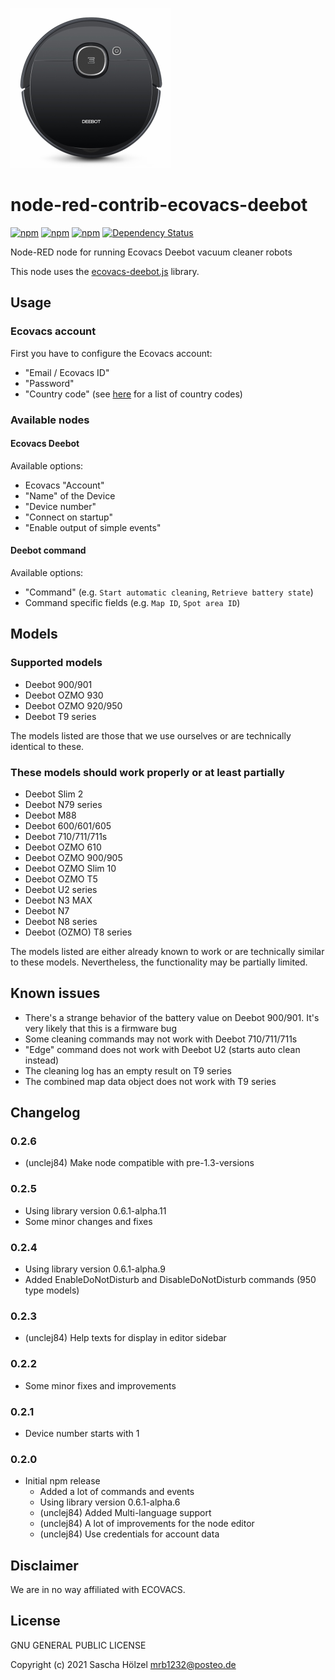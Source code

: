 ![Logo](ecovacs-deebot.png)

# node-red-contrib-ecovacs-deebot
[![npm](http://img.shields.io/npm/v/node-red-contrib-ecovacs-deebot.svg)](https://www.npmjs.com/package/node-red-contrib-ecovacs-deebot)
[![npm](https://img.shields.io/npm/dm/node-red-contrib-ecovacs-deebot.svg)](https://www.npmjs.com/package/node-red-contrib-ecovacs-deebot)
[![npm](https://img.shields.io/npm/dt/node-red-contrib-ecovacs-deebot.svg)](https://www.npmjs.com/package/node-red-contrib-ecovacs-deebot)
[![Dependency Status](https://img.shields.io/david/mrbungle64/node-red-contrib-ecovacs-deebot.svg)](https://david-dm.org/mrbungle64/node-red-contrib-ecovacs-deebot)

Node-RED node for running Ecovacs Deebot vacuum cleaner robots

This node uses the [ecovacs-deebot.js](https://github.com/mrbungle64/ecovacs-deebot.js) library.

## Usage

### Ecovacs account

First you have to configure the Ecovacs account:
- "Email / Ecovacs ID"
- "Password"
- "Country code" (see [here](https://github.com/mrbungle64/node-red-contrib-ecovacs-deebot/wiki/Country-codes) for a list of country codes)

### Available nodes

#### Ecovacs Deebot

Available options: 
- Ecovacs "Account"
- "Name" of the Device
- "Device number"
- "Connect on startup"
- "Enable output of simple events"

#### Deebot command

Available options:
- "Command" (e.g. `Start automatic cleaning`, `Retrieve battery state`)
- Command specific fields (e.g. `Map ID`, `Spot area ID`)

## Models

### Supported models

* Deebot 900/901
* Deebot OZMO 930
* Deebot OZMO 920/950
* Deebot T9 series

The models listed are those that we use ourselves or are technically identical to these.

### These models should work properly or at least partially

* Deebot Slim 2
* Deebot N79 series
* Deebot M88
* Deebot 600/601/605
* Deebot 710/711/711s
* Deebot OZMO 610
* Deebot OZMO 900/905
* Deebot OZMO Slim 10
* Deebot OZMO T5
* Deebot U2 series
* Deebot N3 MAX
* Deebot N7
* Deebot N8 series
* Deebot (OZMO) T8 series

The models listed are either already known to work or are technically similar to these models. Nevertheless, the functionality may be partially limited.

## Known issues

* There's a strange behavior of the battery value on Deebot 900/901. It's very likely that this is a firmware bug
* Some cleaning commands may not work with Deebot 710/711/711s
* "Edge" command does not work with Deebot U2 (starts auto clean instead)
* The cleaning log has an empty result on T9 series
* The combined map data object does not work with T9 series

## Changelog

### 0.2.6
* (unclej84) Make node compatible with pre-1.3-versions

### 0.2.5
* Using library version 0.6.1-alpha.11
* Some minor changes and fixes

### 0.2.4
* Using library version 0.6.1-alpha.9
* Added EnableDoNotDisturb and DisableDoNotDisturb commands (950 type models)

### 0.2.3
* (unclej84) Help texts for display in editor sidebar

### 0.2.2
* Some minor fixes and improvements

### 0.2.1
* Device number starts with 1

### 0.2.0
* Initial npm release
  * Added a lot of commands and events
  * Using library version 0.6.1-alpha.6
  * (unclej84) Added Multi-language support
  * (unclej84) A lot of improvements for the node editor
  * (unclej84) Use credentials for account data

## Disclaimer

We are in no way affiliated with ECOVACS.

## License

GNU GENERAL PUBLIC LICENSE

Copyright (c) 2021 Sascha Hölzel <mrb1232@posteo.de>
